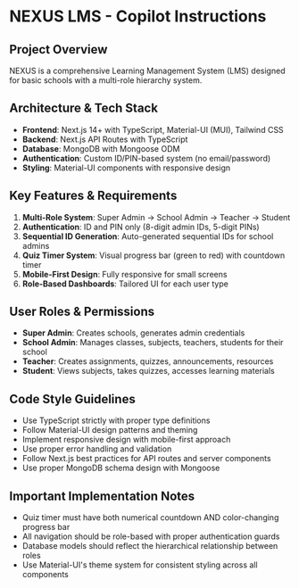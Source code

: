 # NEXUS LMS - Copilot Instructions

<!-- Use this file to provide workspace-specific custom instructions to Copilot. For more details, visit https://code.visualstudio.com/docs/copilot/copilot-customization#_use-a-githubcopilotinstructionsmd-file -->

## Project Overview
NEXUS is a comprehensive Learning Management System (LMS) designed for basic schools with a multi-role hierarchy system.

## Architecture & Tech Stack
- **Frontend**: Next.js 14+ with TypeScript, Material-UI (MUI), Tailwind CSS
- **Backend**: Next.js API Routes with TypeScript
- **Database**: MongoDB with Mongoose ODM
- **Authentication**: Custom ID/PIN-based system (no email/password)
- **Styling**: Material-UI components with responsive design

## Key Features & Requirements
1. **Multi-Role System**: Super Admin → School Admin → Teacher → Student
2. **Authentication**: ID and PIN only (8-digit admin IDs, 5-digit PINs)
3. **Sequential ID Generation**: Auto-generated sequential IDs for school admins
4. **Quiz Timer System**: Visual progress bar (green to red) with countdown timer
5. **Mobile-First Design**: Fully responsive for small screens
6. **Role-Based Dashboards**: Tailored UI for each user type

## User Roles & Permissions
- **Super Admin**: Creates schools, generates admin credentials
- **School Admin**: Manages classes, subjects, teachers, students for their school
- **Teacher**: Creates assignments, quizzes, announcements, resources
- **Student**: Views subjects, takes quizzes, accesses learning materials

## Code Style Guidelines
- Use TypeScript strictly with proper type definitions
- Follow Material-UI design patterns and theming
- Implement responsive design with mobile-first approach
- Use proper error handling and validation
- Follow Next.js best practices for API routes and server components
- Use proper MongoDB schema design with Mongoose

## Important Implementation Notes
- Quiz timer must have both numerical countdown AND color-changing progress bar
- All navigation should be role-based with proper authentication guards
- Database models should reflect the hierarchical relationship between roles
- Use Material-UI's theme system for consistent styling across all components
